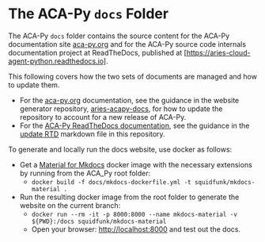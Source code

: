 # The ACA-Py `docs` Folder

The ACA-Py `docs` folder contains the source content for the
ACA-Py documentation site [aca-py.org] and for the ACA-Py source code internals
documentation project at ReadTheDocs, published at [https://aries-cloud-agent-python.readthedocs.io].

[aca-py.org]: https://aca-py.org
[https://aries-cloud-agent-python.readthedocs.io]: https://aries-cloud-agent-python.readthedocs.io

This following covers how the two sets of documents are managed and how to update them.

- For the [aca-py.org] documentation, see the guidance in the website generator
repository, [aries-acapy-docs], for how to update the repository to account for
a new release of ACA-Py.
- For the [ACA-Py ReadTheDocs documentation], see the guidance in the [update RTD] markdown file
in this repository.

To generate and locally run the docs website, use docker as follows:

- Get a [Material for Mkdocs] docker image with the necessary extensions by running from the ACA_Py root folder:
  - `docker build -f docs/mkdocs-dockerfile.yml -t squidfunk/mkdocs-material .`
- Run the resulting docker image from the root folder to generate the website on the current branch:
  - `docker run --rm -it -p 8000:8000 --name mkdocs-material -v ${PWD}:/docs squidfunk/mkdocs-material`
  - Open your browser: [http://localhost:8000](http://localhost:8000) and test out the docs.

[aries-acapy-docs]: https://github.com/hyperledger/aries-acapy-docs
[ACA-Py ReadTheDocs documentation]: https://aries-cloud-agent-python.readthedocs.io
[update RTD]: ./UpdateRTD.md
[Material for Mkdocs]: https://squidfunk.github.io/mkdocs-material/
